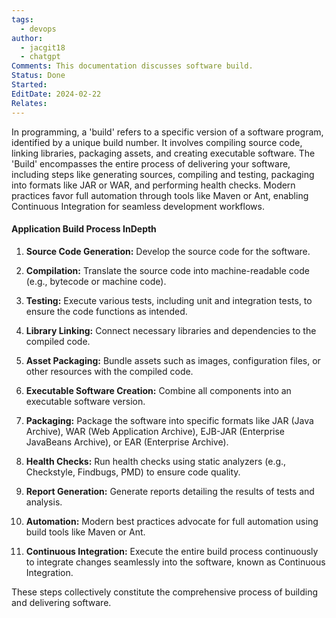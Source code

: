 ```yaml
---
tags:
  - devops
author:
  - jacgit18
  - chatgpt
Comments: This documentation discusses software build.
Status: Done
Started: 
EditDate: 2024-02-22
Relates:
---
```

In programming, a 'build' refers to a specific version of a software program, identified by a unique build number. It involves compiling source code, linking libraries, packaging assets, and creating executable software. The 'Build' encompasses the entire process of delivering your software, including steps like generating sources, compiling and testing, packaging into formats like JAR or WAR, and performing health checks. Modern practices favor full automation through tools like Maven or Ant, enabling Continuous Integration for seamless development workflows.

#### Application Build Process InDepth
1. **Source Code Generation:** Develop the source code for the software.

2. **Compilation:** Translate the source code into machine-readable code (e.g., bytecode or machine code).

3. **Testing:** Execute various tests, including unit and integration tests, to ensure the code functions as intended.

4. **Library Linking:** Connect necessary libraries and dependencies to the compiled code.

5. **Asset Packaging:** Bundle assets such as images, configuration files, or other resources with the compiled code.

6. **Executable Software Creation:** Combine all components into an executable software version.

7. **Packaging:** Package the software into specific formats like JAR (Java Archive), WAR (Web Application Archive), EJB-JAR (Enterprise JavaBeans Archive), or EAR (Enterprise Archive).

8. **Health Checks:** Run health checks using static analyzers (e.g., Checkstyle, Findbugs, PMD) to ensure code quality.

9. **Report Generation:** Generate reports detailing the results of tests and analysis.

10. **Automation:** Modern best practices advocate for full automation using build tools like Maven or Ant.

11. **Continuous Integration:** Execute the entire build process continuously to integrate changes seamlessly into the software, known as Continuous Integration.

These steps collectively constitute the comprehensive process of building and delivering software.